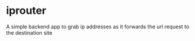 # iprouter
A simple backend app to grab ip addresses as it forwards the url request to the destination site
